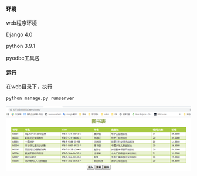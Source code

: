 #### 环境

web程序环境

Django 4.0

python 3.9.1

pyodbc工具包



#### 运行

在web目录下，执行

```bash
python manage.py runserver
```

![image-20220223123409696](fig\view.png)
